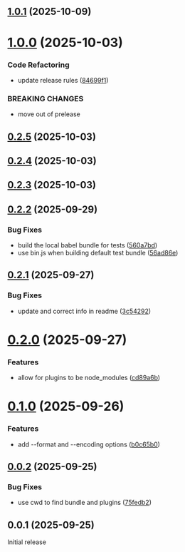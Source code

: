 ## [1.0.1](https://github.com/didericis/bare-bundle-transform/compare/v1.0.0...v1.0.1) (2025-10-09)

# [1.0.0](https://github.com/Didericis/bare-bundle-transform/compare/v0.2.5...v1.0.0) (2025-10-03)


### Code Refactoring

* update release rules ([84699f1](https://github.com/Didericis/bare-bundle-transform/commit/84699f1d668703f23ffb236433fdb67ffaaaabc1))


### BREAKING CHANGES

* move out of prelease

## [0.2.5](https://github.com/Didericis/bare-bundle-transform/compare/v0.2.4...v0.2.5) (2025-10-03)

## [0.2.4](https://github.com/Didericis/bare-bundle-transform/compare/v0.2.3...v0.2.4) (2025-10-03)

## [0.2.3](https://github.com/Didericis/bare-bundle-transform/compare/v0.2.2...v0.2.3) (2025-10-03)

## [0.2.2](https://github.com/Didericis/bare-bundle-transform/compare/v0.2.1...v0.2.2) (2025-09-29)


### Bug Fixes

* build the local babel bundle for tests ([560a7bd](https://github.com/Didericis/bare-bundle-transform/commit/560a7bda951c7e97576f2b68233f60d73e80a5f5))
* use bin.js when building default test bundle ([56ad86e](https://github.com/Didericis/bare-bundle-transform/commit/56ad86e2855c19aa28a05d8d257532a9973700bc))

## [0.2.1](https://github.com/Didericis/bare-bundle-transform/compare/v0.2.0...v0.2.1) (2025-09-27)


### Bug Fixes

* update and correct info in readme ([3c54292](https://github.com/Didericis/bare-bundle-transform/commit/3c54292f504f86d4a7daa0a636a7ce983b5f272c))

# [0.2.0](https://github.com/Didericis/bare-bundle-transform/compare/v0.1.0...v0.2.0) (2025-09-27)


### Features

* allow for plugins to be node_modules ([cd89a6b](https://github.com/Didericis/bare-bundle-transform/commit/cd89a6bd31e6a4972c03793d2b69bb489c1877c2))

# [0.1.0](https://github.com/Didericis/bare-bundle-transform/compare/v0.0.2...v0.1.0) (2025-09-26)


### Features

* add --format and --encoding options ([b0c65b0](https://github.com/Didericis/bare-bundle-transform/commit/b0c65b0f20a755815db1802d50dbed747db08627))

## [0.0.2](https://github.com/Didericis/bare-bundle-transform/compare/v0.0.1...v0.0.2) (2025-09-25)

### Bug Fixes

- use cwd to find bundle and plugins ([75fedb2](https://github.com/Didericis/bare-bundle-transform/commit/75fedb26ddf80690bb70e039747a7b5470f74b59))

## 0.0.1 (2025-09-25)

Initial release

